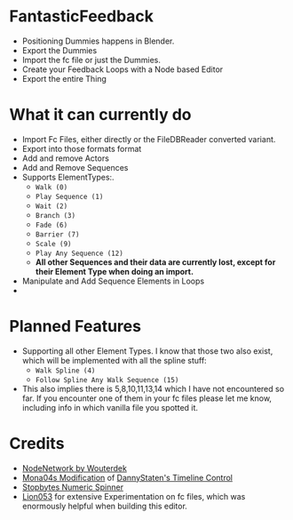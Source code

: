 # FantasticFeedback

- Positioning Dummies happens in Blender.
- Export the Dummies
- Import the fc file or just the Dummies.
- Create your Feedback Loops with a Node based Editor
- Export the entire Thing

# What it can currently do
- Import Fc Files, either directly or the FileDBReader converted variant.
- Export into those formats format
- Add and remove Actors
- Add and Remove Sequences
- Supports ElementTypes:.
  - `Walk (0)`
  - `Play Sequence (1)`
  - `Wait (2)`
  - `Branch (3)`
  - `Fade (6)`
  - `Barrier (7)`
  - `Scale (9)`
  - `Play Any Sequence (12)`
  - **All other Sequences and their data are currently lost, except for their Element Type when doing an import.**
- Manipulate and Add Sequence Elements in Loops
- 

# Planned Features
- Supporting all other Element Types. I know that those two also exist, which will be implemented with all the spline stuff:
  - `Walk Spline (4)`
  - `Follow Spline Any Walk Sequence (15)`
- This also implies there is 5,8,10,11,13,14 which I have not encountered so far. If you encounter one of them in your fc files please let me know, including info in which vanilla file you spotted it.

# Credits

- [NodeNetwork by Wouterdek](https://github.com/Wouterdek/NodeNetwork)
- [Mona04s Modification](https://github.com/Mona04/WPF-Timelines) of [DannyStaten's Timeline Control](https://www.codeproject.com/Articles/240411/WPF-Timeline-Control-Part-I)
- [Stopbytes Numeric Spinner](https://github.com/Stopbyte/WPF-Numeric-Spinner-NumericUpDown/)
- [Lion053](https://github.com/lion053) for extensive Experimentation on fc files, which was enormously helpful when building this editor.
